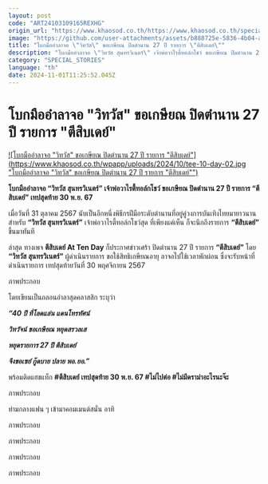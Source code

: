 ```yaml
---
layout: post
code: "ART24103109165REXHG"
origin_url: "https://www.khaosod.co.th/https://www.khaosod.co.th/special-stories/news_9483983"
image: "https://github.com/user-attachments/assets/b888725e-5836-4b04-a8a9-2bc1d838288a"
title: "โบกมืออำลาจอ \"วิทวัส\" ขอเกษียณ ปิดตำนาน 27 ปี รายการ \"ตีสิบเดย์\""
description: "โบกมืออำลาจอ \"วิทวัส สุนทรวิเนตร์\" เจ้าพ่อวาไรตี้ทอล์กโชว์ ขอเกษียณ ปิดตำนาน 27 ปี รายการ \"ตีสิบเดย์\" เทปสุดท้าย 30 พ.ย. 67"
category: "SPECIAL_STORIES"
language: "th"
date: 2024-11-01T11:25:52.045Z
---
```


# โบกมืออำลาจอ "วิทวัส" ขอเกษียณ ปิดตำนาน 27 ปี รายการ "ตีสิบเดย์"

[![โบกมืออำลาจอ "วิทวัส" ขอเกษียณ ปิดตำนาน 27 ปี รายการ "ตีสิบเดย์"](https://www.khaosod.co.th/wpapp/uploads/2024/10/tee-10-day-02.jpg "โบกมืออำลาจอ "วิทวัส" ขอเกษียณ ปิดตำนาน 27 ปี รายการ "ตีสิบเดย์"")](https://www.khaosod.co.th/wpapp/uploads/2024/10/tee-10-day-02.jpg)

**โบกมืออำลาจอ “วิทวัส สุนทรวิเนตร์” เจ้าพ่อวาไรตี้ทอล์กโชว์ ขอเกษียณ ปิดตำนาน 27 ปี รายการ “ตีสิบเดย์” เทปสุดท้าย 30 พ.ย. 67**

เมื่อวันที่ 31 ตุลาคม 2567 นับเป็นอีกหนึ่งพิธีกรฝีมือระดับตำนานที่อยู่คู่วงการบันเทิงไทยมายาวนาน สำหรับ **“วิทวัส สุนทรวิเนตร์”** เจ้าพ่อวาไรตี้ทอล์กโชว์สุด ที่เพียงแค่เห็น ก็จะนึกถึงรายการ **“ตีสิบเดย์”** ขึ้นมาทันที

ล่าสุด ทางเพจ **ตีสิบเดย์ At Ten Day** ก็ประกาศข่าวเศร้า ปิดตำนาน 27 ปี รายการ **“ตีสิบเดย์”** โดย **“วิทวัส สุนทรวิเนตร์”** ผู้ดำเนินรายการ ขอใช้สิทธิเกษียณอายุ ลาจอไปใช้เวลาพักผ่อน ซึ่งจะรับหน้าที่ดำเนินรายการ เทปสุดท้ายวันที่ 30 พฤศจิกายน 2567

ภาพประกอบ

โดยเขียนเป็นกลอนอำลาสุดคลาสสิก ระบุว่า

**_“40 ปี ที่โลดแล่น แดนโทรทัศน์_**

**_วิทวัจน์ ขอเกษียณ หยุดสรวลเส_**

**_หยุดรายการ 27 ปี ตีสิบเดย์_**

**_จึงขอเซย์ กู๊ดบาย ปลาย พอ.ยอ.”_**

พร้อมติดแฮชแท็ก **#ตีสิบเดย์ เทปสุดท้าย 30 พ.ย. 67 #ไม่ไปต่อ #ไม่มีดราม่าอะไรนะจ๊ะ**

ภาพประกอบ

ท่ามกลางแฟน ๆ เข้ามาคอมเมนต์สนั่น อาทิ

ภาพประกอบ

ภาพประกอบ

ภาพประกอบ

ภาพประกอบ

